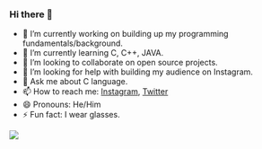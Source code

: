 ### Hi there 👋

- 🔭 I’m currently working on building up my programming fundamentals/background.
- 🌱 I’m currently learning C, C++, JAVA.
- 👯 I’m looking to collaborate on open source projects.
- 🤔 I’m looking for help with building my audience on Instagram.
- 💬 Ask me about C language.
- 📫 How to reach me: [Instagram](https://www.instagram.com/parth_08092002/), [Twitter](https://twitter.com/shete_parth)
- 😄 Pronouns: He/Him
- ⚡ Fun fact: I wear glasses.

![](https://github-readme-stats.vercel.app/api?username=Parth-Shete&show_icons=true&theme=vision-friendly-dark)

